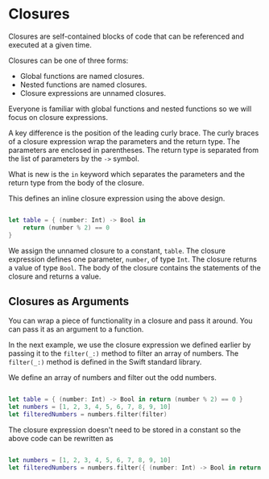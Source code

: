 # Closures

Closures are self-contained blocks of code that can be referenced and executed at a given time.

Closures can be one of three forms:

- Global functions are named closures.
- Nested functions are named closures.
- Closure expressions are unnamed closures.

Everyone is familiar with global functions and nested functions so we will focus on closure expressions.

A key difference is the position of the leading curly brace. The curly braces of a closure expression wrap the parameters and the return type.
The parameters are enclosed in parentheses. The return type is separated from the list of parameters by the `->` symbol.

What is new is the `in` keyword which separates the parameters and the return type from the body of the closure.

This defines an inline closure expression using the above design.
```swift

let table = { (number: Int) -> Bool in
    return (number % 2) == 0
}

```
We assign the unnamed closure to a constant, `table`. The closure expression defines one parameter, `number`, of type `Int`. The closure returns a value of type `Bool`. The body of the closure contains the statements of the closure and returns a value.

## Closures as Arguments

You can wrap a piece of functionality in a closure and pass it around. You can pass it as an argument to a function.

In the next example, we use the closure expression we defined earlier by passing it to the `filter(_:)` method to filter an array of numbers. The `filter(_:)` method is defined in the Swift standard library.

We define an array of numbers and filter out the odd numbers.

```swift

let table = { (number: Int) -> Bool in return (number % 2) == 0 }
let numbers = [1, 2, 3, 4, 5, 6, 7, 8, 9, 10]
let filteredNumbers = numbers.filter(filter)

```
The closure expression doesn't need to be stored in a constant so the above code can be rewritten as
```swift

let numbers = [1, 2, 3, 4, 5, 6, 7, 8, 9, 10]
let filteredNumbers = numbers.filter({ (number: Int) -> Bool in return (number % 2) == 0 })

```
